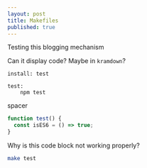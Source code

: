 ```yaml
---
layout: post
title: Makefiles
published: true
---
```


Testing this blogging mechanism

Can it display code? Maybe in `kramdown`?


~~~ Make
install: test

test:
    npm test
~~~ 

spacer

~~~ javascript
function test() {
  const isES6 = () => true;
}
~~~ 

Why is this code block not working properly?


~~~ bash
make test
~~~
